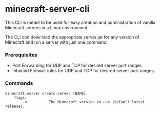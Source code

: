 # minecraft-server-cli
This CLI is meant to be used for easy creation and administration of vanilla Minecraft servers in a Linux environment.

The CLI can download the appropriate server jar for any version of Minecraft and run a server with just one command.

### Prerequisites
- Port Forwarding for UDP and TCP for desired server port ranges.
- Inbound Firewall rules for UDP and TCP for desired server port ranges.

### Commands
```
minecraft-server create-server [NAME]
    flags:
        -v          The Minecraft version to use (default latest release).

```